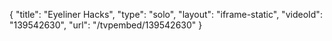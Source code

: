 {
    "title": "Eyeliner Hacks",
    "type": "solo",
    "layout": "iframe-static",
    "videoId": "139542630",
    "url": "\/tvpembed\/139542630"
}
